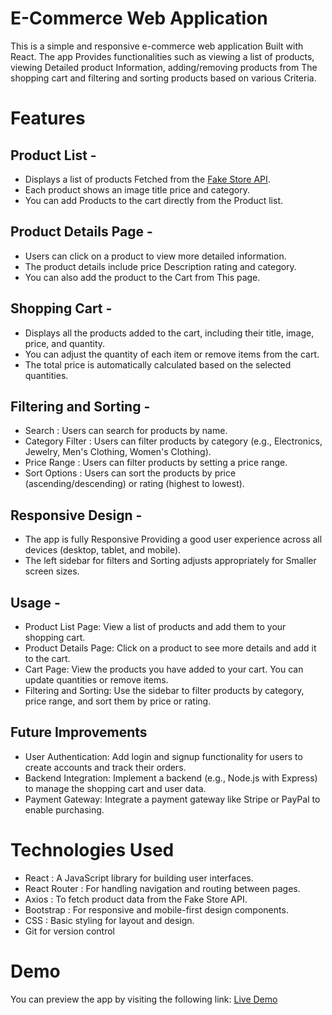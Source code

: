 # E-Commerce Web Application

This is a simple and responsive e-commerce web application Built with React. The app Provides functionalities such as viewing a list of products, viewing Detailed product Information, adding/removing products from The shopping cart and filtering and sorting products based on various Criteria.

# Features

## Product List -
- Displays a list of products Fetched from the [Fake Store API](https://api.escuelajs.co/api/v1/products).
- Each product shows an image title price and category.
- You can add Products to the cart directly from the Product list.

## Product Details Page -
- Users can click on a product to view more detailed information.
- The product details include price Description rating and category.
- You can also add the product to the Cart from This page.

## Shopping Cart -
- Displays all the products added to the cart, including their title, image, price, and quantity.
- You can adjust the quantity of each item or remove items from the cart.
- The total price is automatically calculated based on the selected quantities.

## Filtering and Sorting -
- Search : Users can search for products by name.
- Category Filter : Users can filter products by category (e.g., Electronics, Jewelry, Men's Clothing, Women's Clothing).
- Price Range : Users can filter products by setting a price range.
- Sort Options : Users can sort the products by price (ascending/descending) or rating (highest to lowest).

##  Responsive Design -
- The app is fully Responsive Providing a good user experience across all devices (desktop, tablet, and mobile).
- The left sidebar for filters and Sorting adjusts appropriately for Smaller screen sizes.

## Usage - 
- Product List Page: View a list of products and add them to your shopping cart.
- Product Details Page: Click on a product to see more details and add it to the cart.
- Cart Page: View the products you have added to your cart. You can update quantities or remove items.
- Filtering and Sorting: Use the sidebar to filter products by category, price range, and sort them by price or rating.

## Future Improvements
- User Authentication: Add login and signup functionality for users to create accounts and track their orders.
- Backend Integration: Implement a backend (e.g., Node.js with Express) to manage the shopping cart and user data.
- Payment Gateway: Integrate a payment gateway like Stripe or PayPal to enable purchasing.

# Technologies Used

- React : A JavaScript library for building user interfaces.
- React Router : For handling navigation and routing between pages.
- Axios : To fetch product data from the Fake Store API.
- Bootstrap : For responsive and mobile-first design components.
- CSS : Basic styling for layout and design.
- Git for version control

# Demo

You can preview the app by visiting the following link: [Live Demo](https://e-commerce-git-master-1maheshchavans-projects.vercel.app/)